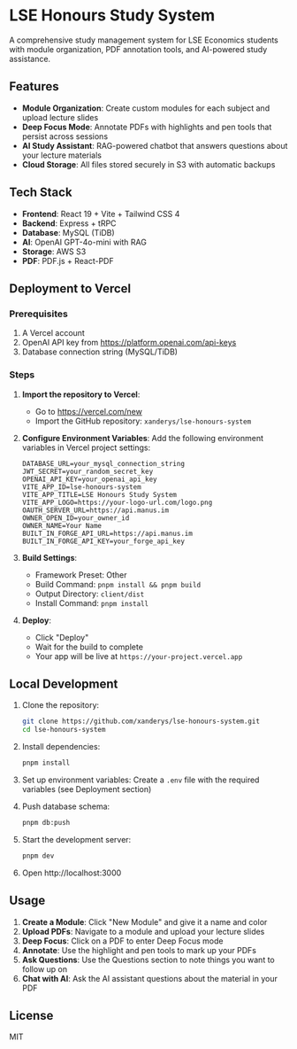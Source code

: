 # LSE Honours Study System

A comprehensive study management system for LSE Economics students with module organization, PDF annotation tools, and AI-powered study assistance.

## Features

- **Module Organization**: Create custom modules for each subject and upload lecture slides
- **Deep Focus Mode**: Annotate PDFs with highlights and pen tools that persist across sessions
- **AI Study Assistant**: RAG-powered chatbot that answers questions about your lecture materials
- **Cloud Storage**: All files stored securely in S3 with automatic backups

## Tech Stack

- **Frontend**: React 19 + Vite + Tailwind CSS 4
- **Backend**: Express + tRPC
- **Database**: MySQL (TiDB)
- **AI**: OpenAI GPT-4o-mini with RAG
- **Storage**: AWS S3
- **PDF**: PDF.js + React-PDF

## Deployment to Vercel

### Prerequisites

1. A Vercel account
2. OpenAI API key from https://platform.openai.com/api-keys
3. Database connection string (MySQL/TiDB)

### Steps

1. **Import the repository to Vercel**:
   - Go to https://vercel.com/new
   - Import the GitHub repository: `xanderys/lse-honours-system`

2. **Configure Environment Variables**:
   Add the following environment variables in Vercel project settings:

   ```
   DATABASE_URL=your_mysql_connection_string
   JWT_SECRET=your_random_secret_key
   OPENAI_API_KEY=your_openai_api_key
   VITE_APP_ID=lse-honours-system
   VITE_APP_TITLE=LSE Honours Study System
   VITE_APP_LOGO=https://your-logo-url.com/logo.png
   OAUTH_SERVER_URL=https://api.manus.im
   OWNER_OPEN_ID=your_owner_id
   OWNER_NAME=Your Name
   BUILT_IN_FORGE_API_URL=https://api.manus.im
   BUILT_IN_FORGE_API_KEY=your_forge_api_key
   ```

3. **Build Settings**:
   - Framework Preset: Other
   - Build Command: `pnpm install && pnpm build`
   - Output Directory: `client/dist`
   - Install Command: `pnpm install`

4. **Deploy**:
   - Click "Deploy"
   - Wait for the build to complete
   - Your app will be live at `https://your-project.vercel.app`

## Local Development

1. Clone the repository:
   ```bash
   git clone https://github.com/xanderys/lse-honours-system.git
   cd lse-honours-system
   ```

2. Install dependencies:
   ```bash
   pnpm install
   ```

3. Set up environment variables:
   Create a `.env` file with the required variables (see Deployment section)

4. Push database schema:
   ```bash
   pnpm db:push
   ```

5. Start the development server:
   ```bash
   pnpm dev
   ```

6. Open http://localhost:3000

## Usage

1. **Create a Module**: Click "New Module" and give it a name and color
2. **Upload PDFs**: Navigate to a module and upload your lecture slides
3. **Deep Focus**: Click on a PDF to enter Deep Focus mode
4. **Annotate**: Use the highlight and pen tools to mark up your PDFs
5. **Ask Questions**: Use the Questions section to note things you want to follow up on
6. **Chat with AI**: Ask the AI assistant questions about the material in your PDF

## License

MIT

